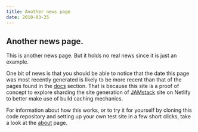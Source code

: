 ```yaml
---
title: Another news page
date: 2018-03-25
---
```


## Another news page.

This is another news page. But it holds no real news since it is just an example.

One bit of news is that you should be able to notice that the date this page was most recently generated is likely to be more recent than that of the pages found in the [docs](/docs) section. That is because this site is a proof of concept to explore sharding the site generation of [JAMstack](https://www.jamstack.org) site on Netlify to better make use of build caching mechanics.

For information about how this works, or to try it for yourself by cloning this code repository and setting up your own test site in a few short clicks, take a look at the [about](/about) page.


